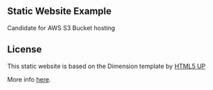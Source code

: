Static Website Example
----------------------

Candidate for AWS S3 Bucket hosting

License
----------------------

This static website is based on the Dimension template by [HTML5 UP](https://html5up.net/)


More info [here](https://html5up.net/license).
